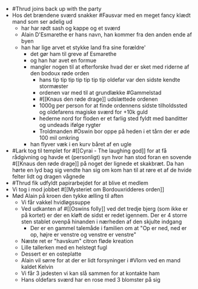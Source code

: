 - #Thrud joins back up with the party
- Hos det brændene sværd snakker #Fausvar med en meget fancy klædt mand som ser adelig ud
	- har har rødt sash og kappe og et sværd
	- Alain D'Esmarethe er hans navn, han kommer fra den anden ende af byen
	- han har lige arvet et stykke land fra sine forældre'
		- det gør ham til greve af Esmarethe
		- og han har avet en formue
		- mangler nogen til at efterforske hvad der er sket med riderne af den bodoux røde orden
			- hans tip tip tip tip tip tip tip oldefar var den sidste kendte stormæster
			- ordenen var med til at grundlække #Gammelstad
			- #[[Knaus den røde drage]] udslættede ordenen
			- 1000g per person for at finde ordennens sidste tilholdssted og oldefarens magiske sværd for +10k guld
			- hederne nord for floden er et farlig sted fyldt med banditter og undeads ifølge rygter
			- Troldmanden #Oswin bor oppe på heden i et tårn der er øde 100 mil omkring
		- han flyver væk i en kurv båret af en ugle
- #Lark tog til templet for #[[Cyrai - The laughing god]] for at få rådgivning og havde et (personligt) syn hvor han stod foran en sovende #[[Knaus den røde drage]] på noget der lignede et skakbræt. Da han hørte en lyd bag sig vendte han sig om kom han til at røre et af de hvide felter lidt og dragen vågnede
- #Thrud fik udfyldt papirarbejdet for at blive et medlem
- Vi tog i mod jobbet #[[Mysteriet om Bordouxridderes orden]]
- Mød Alain på kroen den tykke ælling til aften
	- Vi får vakkel hvidløgssuppe
	- Ved udkanten af #[[Oswins folly]] ved det tredje bjerg (som ikke er på kortet) er der en kløft de sidst er redet igennem. Der er 4 storre sten stablet ovenpå hinanden i nærheden af den skjulte indgang
		- Der er en gammel talemåde i familien om at "Op er ned, ned er op, højre er venstre og venstre er venstre"
	- Næste ret er "havskum" citron fløde kreation
	- Lille tallerken med en helstegt fugl
	- Dessert er en osteplatte
	- Alain vil sørre for at der er lidt forsyninger i #Vlorn ved en mand kaldet Kelvin
	- Vi får 3 jadesten vi kan slå sammen for at kontakte ham
	- Hans oldefars sværd har en rose med 3 blomster på sig